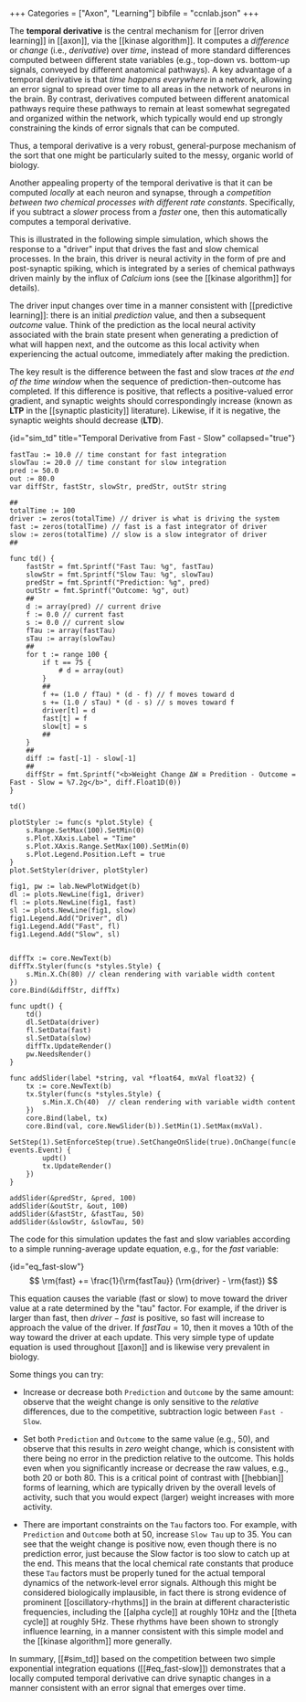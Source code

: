 +++
Categories = ["Axon", "Learning"]
bibfile = "ccnlab.json"
+++

The **temporal derivative** is the central mechanism for [[error driven learning]] in [[axon]], via the [[kinase algorithm]]. It computes a _difference_ or _change_ (i.e., _derivative_) over _time_, instead of more standard differences computed between different state variables (e.g., top-down vs. bottom-up signals, conveyed by different anatomical pathways). A key advantage of a temporal derivative is that _time happens everywhere_ in a network, allowing an error signal to spread over time to all areas in the network of neurons in the brain. By contrast, derivatives computed between different anatomical pathways require these pathways to remain at least somewhat segregated and organized within the network, which typically would end up strongly constraining the kinds of error signals that can be computed.

Thus, a temporal derivative is a very robust, general-purpose mechanism of the sort that one might be particularly suited to the messy, organic world of biology.

Another appealing property of the temporal derivative is that it can be computed _locally_ at each neuron and synapse, through a _competition between two chemical processes with different rate constants_. Specifically, if you subtract a _slower_ process from a _faster_ one, then this automatically computes a temporal derivative. 

This is illustrated in the following simple simulation, which shows the response to a "driver" input that drives the fast and slow chemical processes. In the brain, this driver is neural activity in the form of pre and post-synaptic spiking, which is integrated by a series of chemical pathways driven mainly by the influx of _Calcium_ ions (see the [[kinase algorithm]] for details).

The driver input changes over time in a manner consistent with [[predictive learning]]: there is an initial _prediction_ value, and then a subsequent _outcome_ value. Think of the prediction as the local neural activity associated with the brain state present when generating a prediction of what will happen next, and the outcome as this local activity when experiencing the actual outcome, immediately after making the prediction.

The key result is the difference between the fast and slow traces _at the end of the time window_ when the sequence of prediction-then-outcome has completed. If this difference is positive, that reflects a positive-valued error gradient, and synaptic weights should correspondingly increase (known as **LTP** in the [[synaptic plasticity]] literature). Likewise, if it is negative, the synaptic weights should decrease (**LTD**).

{id="sim_td" title="Temporal Derivative from Fast - Slow" collapsed="true"}
```Goal
fastTau := 10.0 // time constant for fast integration
slowTau := 20.0 // time constant for slow integration
pred := 50.0
out := 80.0
var diffStr, fastStr, slowStr, predStr, outStr string

##
totalTime := 100
driver := zeros(totalTime) // driver is what is driving the system
fast := zeros(totalTime) // fast is a fast integrator of driver
slow := zeros(totalTime) // slow is a slow integrator of driver
##

func td() {
    fastStr = fmt.Sprintf("Fast Tau: %g", fastTau)
    slowStr = fmt.Sprintf("Slow Tau: %g", slowTau)
    predStr = fmt.Sprintf("Prediction: %g", pred)
    outStr = fmt.Sprintf("Outcome: %g", out)
    ##
    d := array(pred) // current drive
    f := 0.0 // current fast
    s := 0.0 // current slow
    fTau := array(fastTau)
    sTau := array(slowTau)
    ##
    for t := range 100 {
        if t == 75 {
            # d = array(out)
        }
        ##
        f += (1.0 / fTau) * (d - f) // f moves toward d
        s += (1.0 / sTau) * (d - s) // s moves toward f
        driver[t] = d
        fast[t] = f
        slow[t] = s
        ##
    }
    ##
    diff := fast[-1] - slow[-1]
    ##
    diffStr = fmt.Sprintf("<b>Weight Change ΔW ≅ Predition - Outcome = Fast - Slow = %7.2g</b>", diff.Float1D(0))
}

td()

plotStyler := func(s *plot.Style) {
    s.Range.SetMax(100).SetMin(0)
    s.Plot.XAxis.Label = "Time"
    s.Plot.XAxis.Range.SetMax(100).SetMin(0)
	s.Plot.Legend.Position.Left = true
}
plot.SetStyler(driver, plotStyler) 

fig1, pw := lab.NewPlotWidget(b)
dl := plots.NewLine(fig1, driver)
fl := plots.NewLine(fig1, fast)
sl := plots.NewLine(fig1, slow)
fig1.Legend.Add("Driver", dl)
fig1.Legend.Add("Fast", fl)
fig1.Legend.Add("Slow", sl)


diffTx := core.NewText(b)
diffTx.Styler(func(s *styles.Style) {
    s.Min.X.Ch(80) // clean rendering with variable width content
})
core.Bind(&diffStr, diffTx)

func updt() {
    td()
    dl.SetData(driver)
    fl.SetData(fast)
    sl.SetData(slow)
    diffTx.UpdateRender()
    pw.NeedsRender()
}

func addSlider(label *string, val *float64, mxVal float32) {
    tx := core.NewText(b)
    tx.Styler(func(s *styles.Style) {
        s.Min.X.Ch(40)  // clean rendering with variable width content
    })
    core.Bind(label, tx)
    core.Bind(val, core.NewSlider(b)).SetMin(1).SetMax(mxVal).
        SetStep(1).SetEnforceStep(true).SetChangeOnSlide(true).OnChange(func(e events.Event) {
    	updt()
        tx.UpdateRender()
    })
}

addSlider(&predStr, &pred, 100)
addSlider(&outStr, &out, 100)
addSlider(&fastStr, &fastTau, 50)
addSlider(&slowStr, &slowTau, 50)
```

The code for this simulation updates the fast and slow variables according to a simple running-average update equation, e.g., for the $fast$ variable: 

{id="eq_fast-slow"}
$$
\rm{fast} += \frac{1}{\rm{fastTau}} (\rm{driver} - \rm{fast})
$$

This equation causes the variable (fast or slow) to move toward the driver value at a rate determined by the "tau" factor. For example, if the driver is larger than fast, then $driver - fast$ is positive, so fast will increase to approach the value of the driver. If $fastTau = 10$, then it moves a 10th of the way toward the driver at each update. This very simple type of update equation is used throughout [[axon]] and is likewise very prevalent in biology.

Some things you can try:

* Increase or decrease both `Prediction` and `Outcome` by the same amount: observe that the weight change is only sensitive to the _relative_ differences, due to the competitive, subtraction logic between `Fast - Slow`.

* Set both `Prediction` and `Outcome` to the same value (e.g., 50), and observe that this results in _zero_ weight change, which is consistent with there being no error in the prediction relative to the outcome. This holds even when you significantly increase or decrease the raw values, e.g., both 20 or both 80. This is a critical point of contrast with [[hebbian]] forms of learning, which are typically driven by the overall levels of activity, such that you would expect (larger) weight increases with more activity.

* There are important constraints on the `Tau` factors too. For example, with `Prediction` and `Outcome` both at 50, increase `Slow Tau` up to 35. You can see that the weight change is positive now, even though there is no prediction error, just because the Slow factor is too slow to catch up at the end. This means that the local chemical rate constants that produce these `Tau` factors must be properly tuned for the actual temporal dynamics of the network-level error signals. Although this might be considered biologically implausible, in fact there is strong evidence of prominent [[oscillatory-rhythms]] in the brain at different characteristic frequencies, including the [[alpha cycle]] at roughly 10Hz and the [[theta cycle]] at roughly 5Hz. These rhythms have been shown to strongly influence learning, in a manner consistent with this simple model and the [[kinase algorithm]] more generally.

In summary, [[#sim_td]] based on the competition between two simple exponential integration equations ([[#eq_fast-slow]]) demonstrates that a locally computed temporal derivative can drive synaptic changes in a manner consistent with an error signal that emerges over time.

